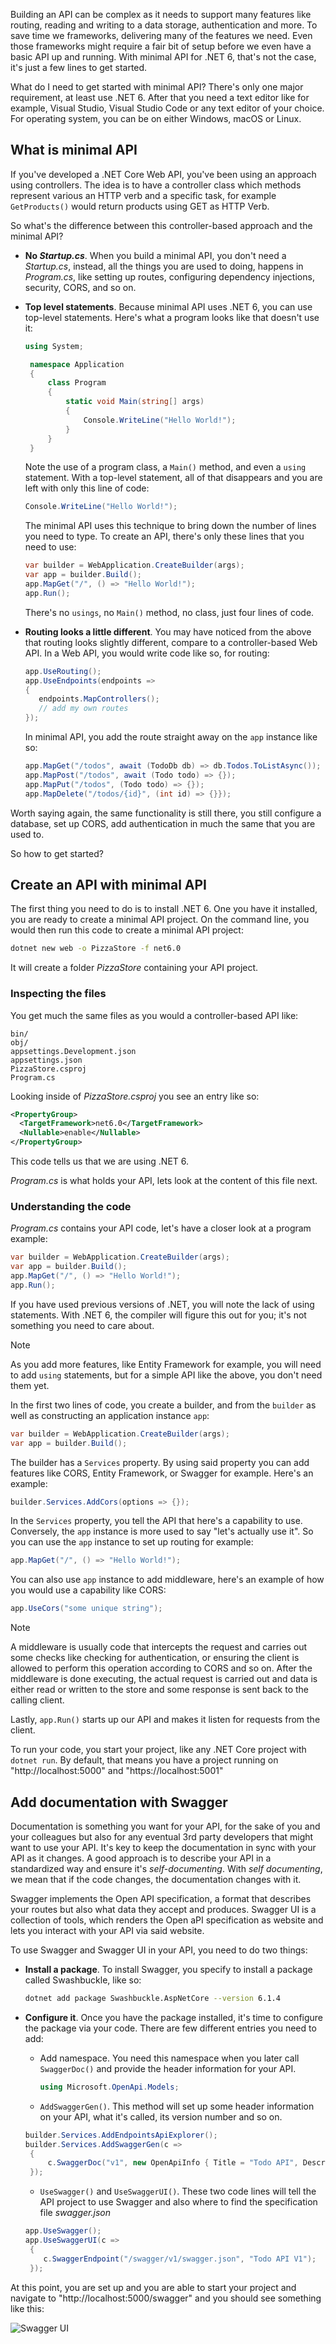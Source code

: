 Building an API can be complex as it needs to support many features like routing, reading and writing to a data storage, authentication and more. To save time we frameworks, delivering many of the features we need. Even those frameworks might require a fair bit of setup before we even have a basic API up and running. With minimal API for .NET 6, that's not the case, it's just a few lines to get started.

What do I need to get started with minimal API? There's only one major requirement, at least use .NET 6. After that you need a text editor like for example, Visual Studio, Visual Studio Code or any text editor of your choice. For operating system, you can be on either Windows, macOS or Linux.

## What is minimal API

If you've developed a .NET Core Web API, you've been using an approach using controllers. The idea is to have a controller class which methods represent various an HTTP verb and a specific task, for example `GetProducts()` would return products using GET as HTTP Verb.

So what's the difference between this controller-based approach and the minimal API?

- **No _Startup.cs_**. When you build a minimal API, you don't need a _Startup.cs_, instead, all the things you are used to doing, happens in _Program.cs_, like setting up routes, configuring dependency injections, security, CORS, and so on.
- **Top level statements**. Because minimal API uses .NET 6, you can use top-level statements. Here's what a program looks like that doesn't use it:

   ```csharp
   using System;

    namespace Application
    {
        class Program
        {
            static void Main(string[] args)
            {
                Console.WriteLine("Hello World!");
            }
        }
    }   
   ```

   Note the use of a program class, a `Main()` method, and even a `using` statement. With a top-level statement, all of that disappears and you are left with only this line of code:

   ```csharp
   Console.WriteLine("Hello World!");
   ```

   The minimal API uses this technique to bring down the number of lines you need to type. To create an API, there's only these lines that you need to use:

   ```csharp
   var builder = WebApplication.CreateBuilder(args);
   var app = builder.Build();
   app.MapGet("/", () => "Hello World!");
   app.Run();
   ```

   There's no `usings`, no `Main()` method, no class, just four lines of code.

- **Routing looks a little different**. You may have noticed from the above that routing looks slightly different, compare to a controller-based Web API. In a Web API, you would write code like so, for routing:

   ```csharp
   app.UseRouting();
   app.UseEndpoints(endpoints =>
   {
      endpoints.MapControllers();
      // add my own routes
   });
   ```

   In minimal API, you add the route straight away on the `app` instance like so:

   ```csharp
   app.MapGet("/todos", await (TodoDb db) => db.Todos.ToListAsync());
   app.MapPost("/todos", await (Todo todo) => {});
   app.MapPut("/todos", (Todo todo) => {});
   app.MapDelete("/todos/{id}", (int id) => {}});
   ```

Worth saying again, the same functionality is still there, you still configure a database, set up CORS, add authentication in much the same that you are used to.

So how to get started?

## Create an API with minimal API

The first thing you need to do is to install .NET 6. One you have it installed, you are ready to create a minimal API project. On the command line, you would then run this code to create a minimal API project:

```bash
dotnet new web -o PizzaStore -f net6.0
```

It will create a folder _PizzaStore_ containing your API project.

### Inspecting the files

You get much the same files as you would a controller-based API like:

```output
bin/
obj/
appsettings.Development.json
appsettings.json
PizzaStore.csproj
Program.cs
```

Looking inside of _PizzaStore.csproj_ you see an entry like so:

```xml
<PropertyGroup>
  <TargetFramework>net6.0</TargetFramework>
  <Nullable>enable</Nullable>
</PropertyGroup>
```

This code tells us that we are using .NET 6.

_Program.cs_ is what holds your API, lets look at the content of this file next.

### Understanding the code

_Program.cs_ contains your API code, let's have a closer look at a program example:

```csharp
var builder = WebApplication.CreateBuilder(args);
var app = builder.Build();
app.MapGet("/", () => "Hello World!");
app.Run();
```

If you have used previous versions of .NET, you will note the lack of using statements. With .NET 6, the compiler will figure this out for you; it's not something you need to care about.

> [!NOTE]
> As you add more features, like Entity Framework for example, you will need to add `using` statements, but for a simple API like the above, you don't need them yet.

In the first two lines of code, you create a builder, and from the `builder` as well as constructing an application instance `app`:

```csharp
var builder = WebApplication.CreateBuilder(args);
var app = builder.Build();
```

The builder has a `Services` property. By using said property you can add features like CORS, Entity Framework, or Swagger for example. Here's an example:

```csharp
builder.Services.AddCors(options => {});
```

In the `Services` property, you tell the API that here's a capability to use. Conversely, the `app` instance is more used to say "let's actually use it". So you can use the `app` instance to set up routing for example:

```csharp
app.MapGet("/", () => "Hello World!");
```

You can also use `app` instance to add middleware, here's an example of how you would use a capability like CORS:

```csharp
app.UseCors("some unique string");
```

> [!NOTE]
> A middleware is usually code that intercepts the request and carries out some checks like checking for authentication, or ensuring the client is allowed to perform this operation according to CORS and so on. After the middleware is done executing, the actual request is carried out and data is either read or written to the store and some response is sent back to the calling client.

Lastly, `app.Run()` starts up our API and makes it listen for requests from the client.

To run your code, you start your project, like any .NET Core project with `dotnet run`. By default, that means you have a project running on "http://localhost:5000" and "https://localhost:5001"

## Add documentation with Swagger

Documentation is something you want for your API, for the sake of you and your colleagues but also for any eventual 3rd party developers that might want to use your API. It's key to keep the documentation in sync with your API as it changes. A good approach is to describe your API in a standardized way and ensure it's _self-documenting_. With _self documenting_, we mean that if the code changes, the documentation changes with it. 

Swagger implements the Open API specification, a format that describes your routes but also what data they accept and produces. Swagger UI is a collection of tools, which renders the Open aPI specification as website and lets you interact with your API via said website.

To use Swagger and Swagger UI in your API, you need to do two things:

- **Install a package**. To install Swagger, you specify to install a package called Swashbuckle, like so:

   ```bash
   dotnet add package Swashbuckle.AspNetCore --version 6.1.4   
   ```

- **Configure it**. Once you have the package installed, it's time to configure the package via your code. There are few different entries you need to add:
   - Add namespace. You need this namespace when you later call `SwaggerDoc()` and provide the header information for your API.
   
       ```csharp
       using Microsoft.OpenApi.Models;
       ```

   - `AddSwaggerGen()`. This method will set up some header information on your API, what it's called, its version number and so on.

   ```csharp
   builder.Services.AddEndpointsApiExplorer();
   builder.Services.AddSwaggerGen(c =>
    {
        c.SwaggerDoc("v1", new OpenApiInfo { Title = "Todo API", Description = "Keep track of your tasks", Version = "v1" });
    });
   ```

   - `UseSwagger()` and `UseSwaggerUI()`. These two code lines will tell the API project to use Swagger and also where to find the specification file _swagger.json_

   ```csharp
   app.UseSwagger();
   app.UseSwaggerUI(c =>
    {
       c.SwaggerEndpoint("/swagger/v1/swagger.json", "Todo API V1");
    });
   ```

At this point, you are set up and you are able to start your project and navigate to "http://localhost:5000/swagger" and you should see something like this:

![Swagger UI](https://user-images.githubusercontent.com/2546640/125180553-49eee080-e1c9-11eb-99f5-0b093210f13a.png)